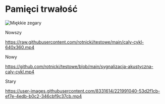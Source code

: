 # Pamięci trwałość

![Miękkie zegary](https://user-images.githubusercontent.com/8331614/215898827-61908788-5418-47ec-9007-82bb82351d26.png)

Nowszy

https://raw.githubusercontent.com/rotnicki/testowe/main/caly-cykl-640x360.mp4

Nowy

https://github.com/rotnicki/testowe/blob/main/sygnalizacja-akustyczna-caly-cykl.mp4

Stary

https://user-images.githubusercontent.com/8331614/221991040-53d2f1cb-ef7e-4edb-b0c2-346cbf9c37cb.mp4

